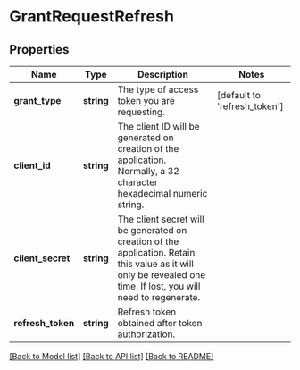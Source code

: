 # GrantRequestRefresh

## Properties
Name | Type | Description | Notes
------------ | ------------- | ------------- | -------------
**grant_type** | **string** | The type of access token you are requesting. | [default to 'refresh_token']
**client_id** | **string** | The client ID will be generated on creation of the application. Normally, a 32 character hexadecimal numeric string. | 
**client_secret** | **string** | The client secret will be generated on creation of the application. Retain this value as it will only be revealed one time. If lost, you will need to regenerate. | 
**refresh_token** | **string** | Refresh token obtained after token authorization. | 

[[Back to Model list]](../README.md#documentation-for-models) [[Back to API list]](../README.md#documentation-for-api-endpoints) [[Back to README]](../README.md)


